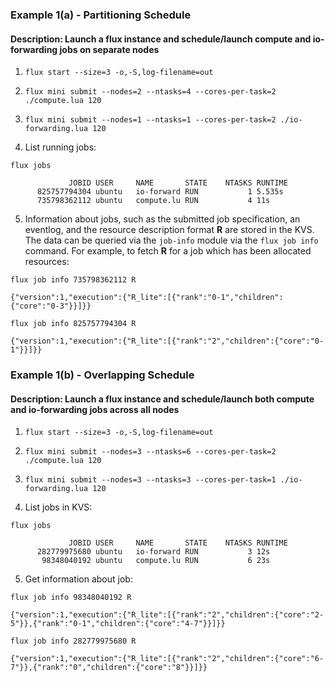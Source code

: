 ### Example 1(a) - Partitioning Schedule

#### Description: Launch a flux instance and schedule/launch compute and io-forwarding jobs on separate nodes

1. `flux start --size=3 -o,-S,log-filename=out`

2. `flux mini submit --nodes=2 --ntasks=4 --cores-per-task=2 ./compute.lua 120`

3. `flux mini submit --nodes=1 --ntasks=1 --cores-per-task=2 ./io-forwarding.lua 120`

4. List running jobs:

`flux jobs`

```
             JOBID USER     NAME       STATE    NTASKS RUNTIME
      825757794304 ubuntu   io-forward RUN           1 5.535s
      735798362112 ubuntu   compute.lu RUN           4 11s
```

5. Information about jobs, such as the submitted job specification, an eventlog, and the resource description format **R** are stored in the KVS. The data can be queried via the `job-info` module via the `flux job info` command. For example, to fetch **R** for a job which has been allocated resources:

`flux job info 735798362112 R`

```
{"version":1,"execution":{"R_lite":[{"rank":"0-1","children":{"core":"0-3"}}]}}
```

`flux job info 825757794304 R`

```
{"version":1,"execution":{"R_lite":[{"rank":"2","children":{"core":"0-1"}}]}}
```

### Example 1(b) - Overlapping Schedule

#### Description: Launch a flux instance and schedule/launch both compute and io-forwarding jobs across all nodes

1. `flux start --size=3 -o,-S,log-filename=out`

2. `flux mini submit --nodes=3 --ntasks=6 --cores-per-task=2 ./compute.lua 120`

3. `flux mini submit --nodes=3 --ntasks=3 --cores-per-task=1 ./io-forwarding.lua 120`

4. List jobs in KVS:

`flux jobs`

```
             JOBID USER     NAME       STATE    NTASKS RUNTIME
      282779975680 ubuntu   io-forward RUN           3 12s
       98348040192 ubuntu   compute.lu RUN           6 23s
```

5. Get information about job:

`flux job info 98348040192 R`

```
{"version":1,"execution":{"R_lite":[{"rank":"2","children":{"core":"2-5"}},{"rank":"0-1","children":{"core":"4-7"}}]}}
```

`flux job info 282779975680 R`

```
{"version":1,"execution":{"R_lite":[{"rank":"2","children":{"core":"6-7"}},{"rank":"0","children":{"core":"8"}}]}}
```
